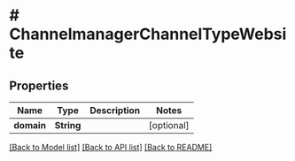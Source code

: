 # # ChannelmanagerChannelTypeWebsite


## Properties 


Name | Type | Description | Notes
------------ | ------------- | ------------- | -------------
**domain**| **String** |   | [optional]


[[Back to Model list]](../../README.md#models) [[Back to API list]](../../README.md#endpoints) [[Back to README]](../../README.md)

